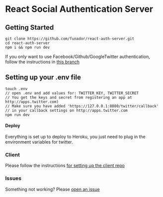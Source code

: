 # React Social Authentication Server

## Getting Started

```
git clone https://github.com/funador/react-auth-server.git
cd react-auth-server
npm i && npm run dev
```

If you only want to use Facebook/Github/GoogleTwitter authentication, follow the instructions in [this branch](https://github.com/funador/react-auth-client)

## Setting up your .env file
```
touch .env
// open .env and add values for: TWITTER_KEY, TWITTER_SECRET
// You get the keys and secret from registering an app at http://apps.twitter.com)
// Make sure you have added 'https://127.0.0.1:8080/twitter/callback'
// in your callback settings on http://apps.twitter.com
npm run dev
```

#### Deploy
Everything is set up to deploy to Heroku, you just need to plug in the environment variables for twitter.

### Client
Please follow the instructions [for setting up the client repo](https://github.com/funador/react-auth-client/tree/twitter-auth)

### Issues
Something not working?  Please [open an issue](https://github.com/funador/react-auth-server/issues)